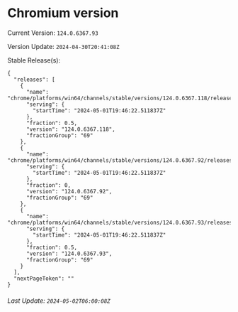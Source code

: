 # Chromium version

Current Version: `124.0.6367.93`

Version Update: `2024-04-30T20:41:08Z`

Stable Release(s):
```
{
  "releases": [
    {
      "name": "chrome/platforms/win64/channels/stable/versions/124.0.6367.118/releases/1714592782",
      "serving": {
        "startTime": "2024-05-01T19:46:22.511837Z"
      },
      "fraction": 0.5,
      "version": "124.0.6367.118",
      "fractionGroup": "69"
    },
    {
      "name": "chrome/platforms/win64/channels/stable/versions/124.0.6367.92/releases/1714592782",
      "serving": {
        "startTime": "2024-05-01T19:46:22.511837Z"
      },
      "fraction": 0,
      "version": "124.0.6367.92",
      "fractionGroup": "69"
    },
    {
      "name": "chrome/platforms/win64/channels/stable/versions/124.0.6367.93/releases/1714592782",
      "serving": {
        "startTime": "2024-05-01T19:46:22.511837Z"
      },
      "fraction": 0.5,
      "version": "124.0.6367.93",
      "fractionGroup": "69"
    }
  ],
  "nextPageToken": ""
}
```

###### Last Update: `2024-05-02T06:00:08Z`
        